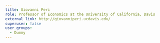```yaml
---
title: Giovanni Peri
role: Professor of Economics at the University of California, Davis
external_link: http://giovanniperi.ucdavis.edu/
superuser: false
user_groups:
  - Dummy
---
```

